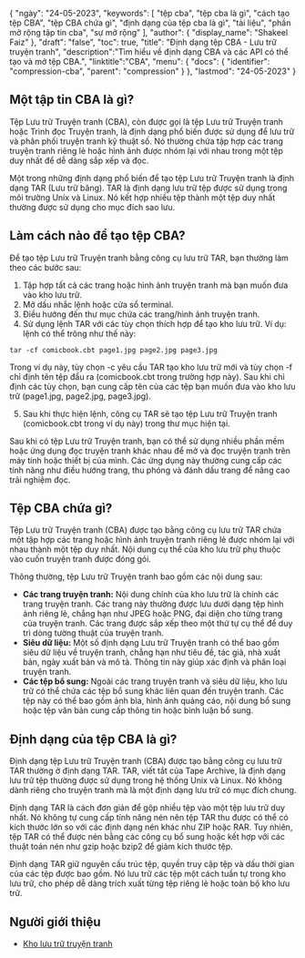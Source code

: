{
"ngày": "24-05-2023",
  "keywords": [
"tệp cba",
"tệp cba là gì",
"cách tạo tệp CBA",
"tệp CBA chứa gì",
"định dạng của tệp cba là gì",
"tài liệu",
"phần mở rộng tập tin cba",
"sự mở rộng"
],
  "author": {
"display_name": "Shakeel Faiz"
},
"draft": "false",
"toc": true,
"title": "Định dạng tệp CBA - Lưu trữ truyện tranh",
  "description":"Tìm hiểu về định dạng CBA và các API có thể tạo và mở tệp CBA.",
"linktitle":"CBA",
  "menu": {
    "docs": {
      "identifier": "compression-cba",
      "parent": "compression"
}
},
"lastmod": "24-05-2023"
}

## Một tập tin CBA là gì?

Tệp Lưu trữ Truyện tranh (CBA), còn được gọi là tệp Lưu trữ Truyện tranh hoặc Trình đọc Truyện tranh, là định dạng phổ biến được sử dụng để lưu trữ và phân phối truyện tranh kỹ thuật số. Nó thường chứa tập hợp các trang truyện tranh riêng lẻ hoặc hình ảnh được nhóm lại với nhau trong một tệp duy nhất để dễ dàng sắp xếp và đọc.

Một trong những định dạng phổ biến để tạo tệp Lưu trữ Truyện tranh là định dạng TAR (Lưu trữ băng). TAR là định dạng lưu trữ tệp được sử dụng trong môi trường Unix và Linux. Nó kết hợp nhiều tệp thành một tệp duy nhất thường được sử dụng cho mục đích sao lưu.

## Làm cách nào để tạo tệp CBA?

Để tạo tệp Lưu trữ Truyện tranh bằng công cụ lưu trữ TAR, bạn thường làm theo các bước sau:

1. Tập hợp tất cả các trang hoặc hình ảnh truyện tranh mà bạn muốn đưa vào kho lưu trữ.
2. Mở dấu nhắc lệnh hoặc cửa sổ terminal.
3. Điều hướng đến thư mục chứa các trang/hình ảnh truyện tranh.
4. Sử dụng lệnh TAR với các tùy chọn thích hợp để tạo kho lưu trữ. Ví dụ: lệnh có thể trông như thế này:

```
tar -cf comicbook.cbt page1.jpg page2.jpg page3.jpg
```

Trong ví dụ này, tùy chọn -c yêu cầu TAR tạo kho lưu trữ mới và tùy chọn -f chỉ định tên tệp đầu ra (comicbook.cbt trong trường hợp này). Sau khi chỉ định các tùy chọn, bạn cung cấp tên của các tệp bạn muốn đưa vào kho lưu trữ (page1.jpg, page2.jpg, page3.jpg).

5. Sau khi thực hiện lệnh, công cụ TAR sẽ tạo tệp Lưu trữ Truyện tranh (comicbook.cbt trong ví dụ này) trong thư mục hiện tại.

Sau khi có tệp Lưu trữ Truyện tranh, bạn có thể sử dụng nhiều phần mềm hoặc ứng dụng đọc truyện tranh khác nhau để mở và đọc truyện tranh trên máy tính hoặc thiết bị của mình. Các ứng dụng này thường cung cấp các tính năng như điều hướng trang, thu phóng và đánh dấu trang để nâng cao trải nghiệm đọc.

## Tệp CBA chứa gì?

Tệp Lưu trữ Truyện tranh (CBA) được tạo bằng công cụ lưu trữ TAR chứa một tập hợp các trang hoặc hình ảnh truyện tranh riêng lẻ được nhóm lại với nhau thành một tệp duy nhất. Nội dung cụ thể của kho lưu trữ phụ thuộc vào cuốn truyện tranh được đóng gói.

Thông thường, tệp Lưu trữ Truyện tranh bao gồm các nội dung sau:

- **Các trang truyện tranh:** Nội dung chính của kho lưu trữ là chính các trang truyện tranh. Các trang này thường được lưu dưới dạng tệp hình ảnh riêng lẻ, chẳng hạn như JPEG hoặc PNG, đại diện cho từng trang của truyện tranh. Các trang được sắp xếp theo một thứ tự cụ thể để duy trì dòng tường thuật của truyện tranh.
- **Siêu dữ liệu:** Một số định dạng Lưu trữ Truyện tranh có thể bao gồm siêu dữ liệu về truyện tranh, chẳng hạn như tiêu đề, tác giả, nhà xuất bản, ngày xuất bản và mô tả. Thông tin này giúp xác định và phân loại truyện tranh.
- **Các tệp bổ sung:** Ngoài các trang truyện tranh và siêu dữ liệu, kho lưu trữ có thể chứa các tệp bổ sung khác liên quan đến truyện tranh. Các tệp này có thể bao gồm ảnh bìa, hình ảnh quảng cáo, nội dung bổ sung hoặc tệp văn bản cung cấp thông tin hoặc bình luận bổ sung.

## Định dạng của tệp CBA là gì?

Định dạng tệp Lưu trữ Truyện tranh (CBA) được tạo bằng công cụ lưu trữ TAR thường ở định dạng TAR. TAR, viết tắt của Tape Archive, là định dạng lưu trữ tệp thường được sử dụng trong hệ thống Unix và Linux. Nó không dành riêng cho truyện tranh mà là một định dạng lưu trữ có mục đích chung.

Định dạng TAR là cách đơn giản để gộp nhiều tệp vào một tệp lưu trữ duy nhất. Nó không tự cung cấp tính năng nén nên tệp TAR thu được có thể có kích thước lớn so với các định dạng nén khác như ZIP hoặc RAR. Tuy nhiên, tệp TAR có thể được nén bằng các công cụ bổ sung hoặc kết hợp với các thuật toán nén như gzip hoặc bzip2 để giảm kích thước tệp.

Định dạng TAR giữ nguyên cấu trúc tệp, quyền truy cập tệp và dấu thời gian của các tệp được bao gồm. Nó lưu trữ các tệp một cách tuần tự trong kho lưu trữ, cho phép dễ dàng trích xuất từng tệp riêng lẻ hoặc toàn bộ kho lưu trữ.

## Người giới thiệu
* [Kho lưu trữ truyện tranh](https://en.wikipedia.org/wiki/Comic_book_archive)

